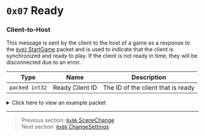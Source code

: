 # `0x07` Ready

### Client-to-Host

This message is sent by the client to the host of a game as a response to the [`0x02` StartGame](../02_root_message_types/02_startgame.md) packet and is used to indicate that the client is synchronized and ready to play. If the client is not ready in time, they will be disconnected due to an error.

| Type | Name | Description |
| --- | --- | --- |
| `packed int32` | Ready Client ID | The ID of the client that is ready |

<details>
    <summary>Click here to view an example packet</summary>

```
01                # Reliable packet
0069              # Nonce
0a0005            # Hazel message (tag of 0x05 = GameData)
    d3503f8a      # Game ID: -1975562029 (REDSUS)
    030007        # Hazel message (tag of 0x07 = Ready)
        828c13    # Ready Client ID: 312834
```
</details>

---

> Previous section: [`0x06` SceneChange](06_scenechange.md)<br>
> Next section: [`0x08` ChangeSettings](08_changesettings.md)
